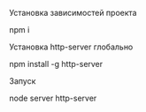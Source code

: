Установка зависимостей проекта

npm i

Установка http-server глобально

npm install -g http-server

Запуск

node server
http-server
